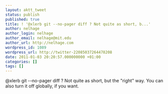 ```yaml
---
layout: aktt_tweet
status: publish
published: true
title: ! '@xlerb git --no-pager diff ? Not quite as short, b...'
author: nelhage
author_login: nelhage
author_email: nelhage@mit.edu
author_url: http://nelhage.com
wordpress_id: 1089
wordpress_url: http://twitter-22085037264478208
date: 2011-01-03 20:20:57.000000000 +01:00
categories: []
tags: []
---
```

@xlerb git --no-pager diff ? Not quite as short, but the "right" way. You can also turn it off globally, if you want.
